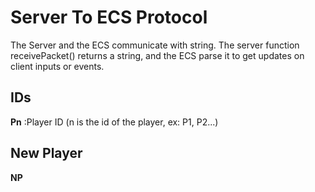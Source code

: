 # Server To ECS Protocol

The Server and the ECS communicate with string. The server function 
receivePacket() returns a string, and the ECS parse it to get updates on client inputs or events.

## IDs

**Pn** :Player ID (n is the id of the player, ex: P1, P2...)

## New Player
**NP**

